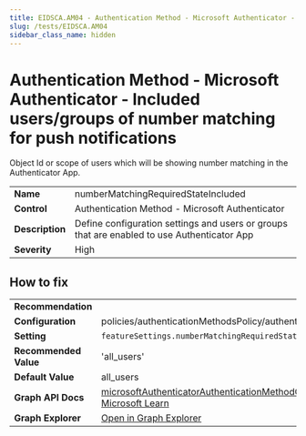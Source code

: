```yaml
---
title: EIDSCA.AM04 - Authentication Method - Microsoft Authenticator - Included users/groups of number matching for push notifications
slug: /tests/EIDSCA.AM04
sidebar_class_name: hidden
---
```


# Authentication Method - Microsoft Authenticator - Included users/groups of number matching for push notifications

Object Id or scope of users which will be showing number matching in the Authenticator App.

| | |
|-|-|
| **Name** | numberMatchingRequiredStateIncluded |
| **Control** | Authentication Method - Microsoft Authenticator |
| **Description** | Define configuration settings and users or groups that are enabled to use Authenticator App |
| **Severity** | High |

## How to fix



| | |
|-|-|
| **Recommendation** |  |
| **Configuration** | policies/authenticationMethodsPolicy/authenticationMethodConfigurations('MicrosoftAuthenticator') |
| **Setting** | `featureSettings.numberMatchingRequiredState.includeTarget.id` |
| **Recommended Value** | 'all_users' |
| **Default Value** | all_users |
| **Graph API Docs** | [microsoftAuthenticatorAuthenticationMethodConfiguration resource type - Microsoft Graph v1.0 - Microsoft Learn](https://learn.microsoft.com/en-us/graph/api/resources/microsoftauthenticatorauthenticationmethodconfiguration) |
| **Graph Explorer** | [Open in Graph Explorer](https://developer.microsoft.com/en-us/graph/graph-explorer?request=policies/authenticationMethodsPolicy/authenticationMethodConfigurations('MicrosoftAuthenticator')&method=GET&version=beta&GraphUrl=https://graph.microsoft.com) |



